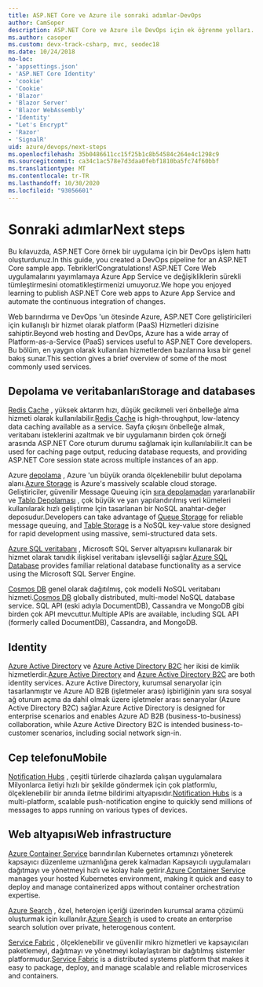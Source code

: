 ```yaml
---
title: ASP.NET Core ve Azure ile sonraki adımlar-DevOps
author: CamSoper
description: ASP.NET Core ve Azure ile DevOps için ek öğrenme yolları.
ms.author: casoper
ms.custom: devx-track-csharp, mvc, seodec18
ms.date: 10/24/2018
no-loc:
- 'appsettings.json'
- 'ASP.NET Core Identity'
- 'cookie'
- 'Cookie'
- 'Blazor'
- 'Blazor Server'
- 'Blazor WebAssembly'
- 'Identity'
- "Let's Encrypt"
- 'Razor'
- 'SignalR'
uid: azure/devops/next-steps
ms.openlocfilehash: 35b0486611cc15f25b1c8b54584c264e4c1298c9
ms.sourcegitcommit: ca34c1ac578e7d3daa0febf1810ba5fc74f60bbf
ms.translationtype: MT
ms.contentlocale: tr-TR
ms.lasthandoff: 10/30/2020
ms.locfileid: "93056601"
---
```

# <a name="next-steps"></a><span data-ttu-id="2b119-103">Sonraki adımlar</span><span class="sxs-lookup"><span data-stu-id="2b119-103">Next steps</span></span>

<span data-ttu-id="2b119-104">Bu kılavuzda, ASP.NET Core örnek bir uygulama için bir DevOps işlem hattı oluşturdunuz.</span><span class="sxs-lookup"><span data-stu-id="2b119-104">In this guide, you created a DevOps pipeline for an ASP.NET Core sample app.</span></span> <span data-ttu-id="2b119-105">Tebrikler!</span><span class="sxs-lookup"><span data-stu-id="2b119-105">Congratulations!</span></span> <span data-ttu-id="2b119-106">ASP.NET Core Web uygulamalarını yayımlamaya Azure App Service ve değişikliklerin sürekli tümleştirmesini otomatikleştirmenizi umuyoruz.</span><span class="sxs-lookup"><span data-stu-id="2b119-106">We hope you enjoyed learning to publish ASP.NET Core web apps to Azure App Service and automate the continuous integration of changes.</span></span>

<span data-ttu-id="2b119-107">Web barındırma ve DevOps 'un ötesinde Azure, ASP.NET Core geliştiricileri için kullanışlı bir hizmet olarak platform (PaaS) Hizmetleri dizisine sahiptir.</span><span class="sxs-lookup"><span data-stu-id="2b119-107">Beyond web hosting and DevOps, Azure has a wide array of Platform-as-a-Service (PaaS) services useful to ASP.NET Core developers.</span></span> <span data-ttu-id="2b119-108">Bu bölüm, en yaygın olarak kullanılan hizmetlerden bazılarına kısa bir genel bakış sunar.</span><span class="sxs-lookup"><span data-stu-id="2b119-108">This section gives a brief overview of some of the most commonly used services.</span></span>

## <a name="storage-and-databases"></a><span data-ttu-id="2b119-109">Depolama ve veritabanları</span><span class="sxs-lookup"><span data-stu-id="2b119-109">Storage and databases</span></span>

<span data-ttu-id="2b119-110">[Redis Cache](/azure/redis-cache/) , yüksek aktarım hızı, düşük gecikmeli veri önbelleğe alma hizmeti olarak kullanılabilir.</span><span class="sxs-lookup"><span data-stu-id="2b119-110">[Redis Cache](/azure/redis-cache/) is high-throughput, low-latency data caching available as a service.</span></span> <span data-ttu-id="2b119-111">Sayfa çıkışını önbelleğe almak, veritabanı isteklerini azaltmak ve bir uygulamanın birden çok örneği arasında ASP.NET Core oturum durumu sağlamak için kullanılabilir.</span><span class="sxs-lookup"><span data-stu-id="2b119-111">It can be used for caching page output, reducing database requests, and providing ASP.NET Core session state across multiple instances of an app.</span></span>

<span data-ttu-id="2b119-112">Azure [depolama](/azure/storage/) , Azure 'un büyük oranda ölçeklenebilir bulut depolama alanı.</span><span class="sxs-lookup"><span data-stu-id="2b119-112">[Azure Storage](/azure/storage/) is Azure's massively scalable cloud storage.</span></span> <span data-ttu-id="2b119-113">Geliştiriciler, güvenilir Message Queuing için [sıra depolamadan](/azure/storage/queues/storage-queues-introduction) yararlanabilir ve [Tablo Depolaması](/azure/storage/tables/table-storage-overview) , çok büyük ve yarı yapılandırılmış veri kümeleri kullanılarak hızlı geliştirme Için tasarlanan bir NoSQL anahtar-değer deposudur.</span><span class="sxs-lookup"><span data-stu-id="2b119-113">Developers can take advantage of [Queue Storage](/azure/storage/queues/storage-queues-introduction) for reliable message queuing, and [Table Storage](/azure/storage/tables/table-storage-overview) is a NoSQL key-value store designed for rapid development using massive, semi-structured data sets.</span></span>

<span data-ttu-id="2b119-114">[Azure SQL veritabanı](/azure/sql-database/) , Microsoft SQL Server altyapısını kullanarak bir hizmet olarak tanıdık ilişkisel veritabanı işlevselliği sağlar.</span><span class="sxs-lookup"><span data-stu-id="2b119-114">[Azure SQL Database](/azure/sql-database/) provides familiar relational database functionality as a service using the Microsoft SQL Server Engine.</span></span>

<span data-ttu-id="2b119-115">[Cosmos DB](/azure/cosmos-db/) genel olarak dağıtılmış, çok modelli NoSQL veritabanı hizmeti.</span><span class="sxs-lookup"><span data-stu-id="2b119-115">[Cosmos DB](/azure/cosmos-db/) globally distributed, multi-model NoSQL database service.</span></span> <span data-ttu-id="2b119-116">SQL API (eski adıyla DocumentDB), Cassandra ve MongoDB gibi birden çok API mevcuttur.</span><span class="sxs-lookup"><span data-stu-id="2b119-116">Multiple APIs are available, including SQL API (formerly called DocumentDB), Cassandra, and MongoDB.</span></span>

## Identity

<span data-ttu-id="2b119-117">[Azure Active Directory](/azure/active-directory/) ve [Azure Active Directory B2C](/azure/active-directory-b2c/) her ikisi de kimlik hizmetlerdir.</span><span class="sxs-lookup"><span data-stu-id="2b119-117">[Azure Active Directory](/azure/active-directory/) and [Azure Active Directory B2C](/azure/active-directory-b2c/) are both identity services.</span></span> <span data-ttu-id="2b119-118">Azure Active Directory, kurumsal senaryolar için tasarlanmıştır ve Azure AD B2B (işletmeler arası) işbirliğinin yanı sıra sosyal ağ oturum açma da dahil olmak üzere işletmeler arası senaryolar (Azure Active Directory B2C) sağlar.</span><span class="sxs-lookup"><span data-stu-id="2b119-118">Azure Active Directory is designed for enterprise scenarios and enables Azure AD B2B (business-to-business) collaboration, while Azure Active Directory B2C is intended business-to-customer scenarios, including social network sign-in.</span></span>

## <a name="mobile"></a><span data-ttu-id="2b119-119">Cep telefonu</span><span class="sxs-lookup"><span data-stu-id="2b119-119">Mobile</span></span>

<span data-ttu-id="2b119-120">[Notification Hubs](/azure/notification-hubs/) , çeşitli türlerde cihazlarda çalışan uygulamalara Milyonlarca iletiyi hızlı bir şekilde göndermek için çok platformlu, ölçeklenebilir bir anında iletme bildirimi altyapısıdır.</span><span class="sxs-lookup"><span data-stu-id="2b119-120">[Notification Hubs](/azure/notification-hubs/) is a multi-platform, scalable push-notification engine to quickly send millions of messages to apps running on various types of devices.</span></span>

## <a name="web-infrastructure"></a><span data-ttu-id="2b119-121">Web altyapısı</span><span class="sxs-lookup"><span data-stu-id="2b119-121">Web infrastructure</span></span>

<span data-ttu-id="2b119-122">[Azure Container Service](/azure/aks/) barındırılan Kubernetes ortamınızı yöneterek kapsayıcı düzenleme uzmanlığına gerek kalmadan Kapsayıcılı uygulamaları dağıtmayı ve yönetmeyi hızlı ve kolay hale getirir.</span><span class="sxs-lookup"><span data-stu-id="2b119-122">[Azure Container Service](/azure/aks/) manages your hosted Kubernetes environment, making it quick and easy to deploy and manage containerized apps without container orchestration expertise.</span></span>

<span data-ttu-id="2b119-123">[Azure Search](/azure/search/) , özel, heterojen içeriği üzerinden kurumsal arama çözümü oluşturmak için kullanılır.</span><span class="sxs-lookup"><span data-stu-id="2b119-123">[Azure Search](/azure/search/) is used to create an enterprise search solution over private, heterogenous content.</span></span>

<span data-ttu-id="2b119-124">[Service Fabric](/azure/service-fabric/) , ölçeklenebilir ve güvenilir mikro hizmetleri ve kapsayıcıları paketlemeyi, dağıtmayı ve yönetmeyi kolaylaştıran bir dağıtılmış sistemler platformudur.</span><span class="sxs-lookup"><span data-stu-id="2b119-124">[Service Fabric](/azure/service-fabric/) is a distributed systems platform that makes it easy to package, deploy, and manage scalable and reliable microservices and containers.</span></span>
